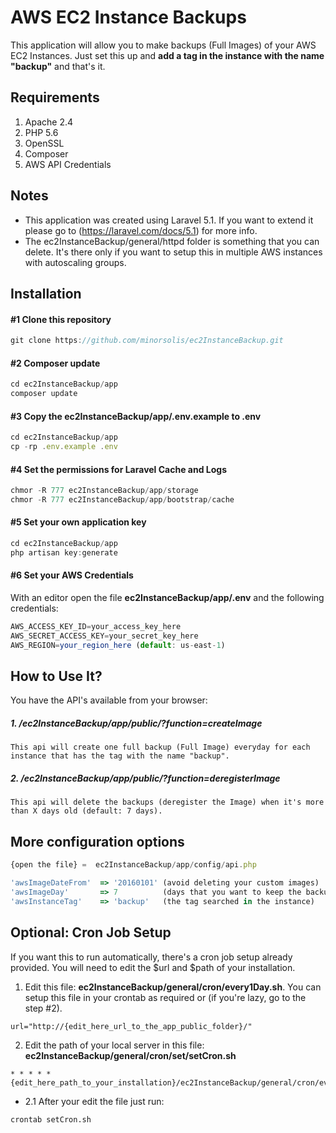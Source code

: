 # AWS EC2 Instance Backups
This application will allow you to make backups (Full Images) of your AWS EC2 Instances. Just set this up and **add a tag in the instance with the name "backup"** and that's it.


## Requirements

1. Apache 2.4
2. PHP 5.6
3. OpenSSL
4. Composer
4. AWS API Credentials

## Notes
- This application was created using Laravel 5.1. If you want to extend it please go to (https://laravel.com/docs/5.1) for more info.
- The ec2InstanceBackup/general/httpd folder is something that you can delete. It's there only if you want to setup this in multiple AWS instances with autoscaling groups.


## Installation

#### #1 Clone this repository
```javascript
git clone https://github.com/minorsolis/ec2InstanceBackup.git
```

#### #2 Composer update

```javascript
cd ec2InstanceBackup/app
composer update
```

#### #3 Copy the ec2InstanceBackup/app/.env.example to .env

```javascript
cd ec2InstanceBackup/app
cp -rp .env.example .env
```

#### #4 Set the permissions for Laravel Cache and Logs

```javascript
chmor -R 777 ec2InstanceBackup/app/storage
chmor -R 777 ec2InstanceBackup/app/bootstrap/cache
```

#### #5 Set your own application key

```javascript
cd ec2InstanceBackup/app
php artisan key:generate
```

#### #6 Set your AWS Credentials

With an editor open the file **ec2InstanceBackup/app/.env** and the following credentials:
```javascript
AWS_ACCESS_KEY_ID=your_access_key_here
AWS_SECRET_ACCESS_KEY=your_secret_key_here
AWS_REGION=your_region_here (default: us-east-1)
```

## How to Use It?

You have the API's available from your browser:

##### 1. /ec2InstanceBackup/app/public/?function=createImage

```
This api will create one full backup (Full Image) everyday for each instance that has the tag with the name "backup".
```

##### 2. /ec2InstanceBackup/app/public/?function=deregisterImage

```
This api will delete the backups (deregister the Image) when it's more than X days old (default: 7 days).
```

## More configuration options

```javascript
{open the file} =  ec2InstanceBackup/app/config/api.php
```

```javascript
'awsImageDateFrom' 	=> '20160101' (avoid deleting your custom images)
'awsImageDay'   	=> 7 		  (days that you want to keep the backup) 
'awsInstanceTag'   	=> 'backup'   (the tag searched in the instance)
```

## Optional: Cron Job Setup

If you want this to run automatically, there's a cron job setup already provided. You will need to edit the $url and $path of your installation.

1. Edit this file: **ec2InstanceBackup/general/cron/every1Day.sh**. You can setup this file in your crontab as required or (if you're lazy, go to the step #2).
```
url="http://{edit_here_url_to_the_app_public_folder}/"
```

2. Edit the path of your local server in this file: **ec2InstanceBackup/general/cron/set/setCron.sh**
```
* * * * * {edit_here_path_to_your_installation}/ec2InstanceBackup/general/cron/every1Day.sh
```
- 2.1 After your edit the file just run:
```
crontab setCron.sh
```
